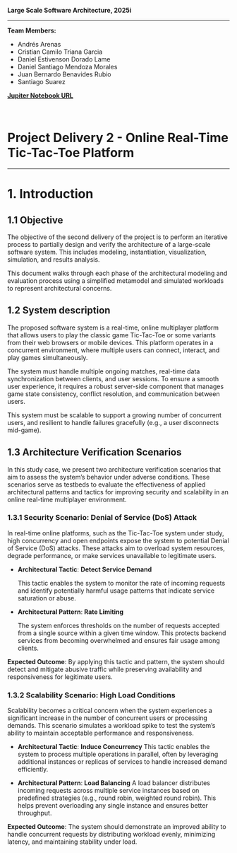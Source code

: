 **Large Scale Software Architecture, 2025i**

---

**Team Members:**

- Andrés Arenas
- Cristian Camilo Triana Garcia
- Daniel Estivenson Dorado Lame
- Daniel Santiago Mendoza Morales
- Juan Bernardo Benavides Rubio
- Santiago Suarez

[**Jupiter Notebook URL**](https://colab.research.google.com/drive/1TiGPb-jd51hIvklcM5pvJZgVI_Qw5uA6?usp=sharing)

<br/>

# Project Delivery 2 - Online Real-Time Tic-Tac-Toe Platform

---

# 1. Introduction

## 1.1 Objective

The objective of the second delivery of the project is to perform an iterative process to partially design and verify the architecture of a large-scale software system. This includes modeling, instantiation, visualization, simulation, and results analysis.

This document walks through each phase of the architectural modeling and evaluation process using a simplified metamodel and simulated workloads to represent architectural concerns.


## 1.2 System description
The proposed software system is a real-time, online multiplayer platform that allows users to play the classic game Tic-Tac-Toe or some variants from their web browsers or mobile devices. This platform operates in a concurrent environment, where multiple users can connect, interact, and play games simultaneously.

The system must handle multiple ongoing matches, real-time data synchronization between clients, and user sessions. To ensure a smooth user experience, it requires a robust server-side component that manages game state consistency, conflict resolution, and communication between users.

This system must be scalable to support a growing number of concurrent users, and resilient to handle failures gracefully (e.g., a user disconnects mid-game).

## 1.3 Architecture Verification Scenarios

In this study case, we present two architecture verification scenarios that aim to assess the system’s behavior under adverse conditions. These scenarios serve as testbeds to evaluate the effectiveness of applied architectural patterns and tactics for improving security and scalability in an online real-time multiplayer environment.

### 1.3.1 Security Scenario: Denial of Service (DoS) Attack

In real-time online platforms, such as the Tic-Tac-Toe system under study, high concurrency and open endpoints expose the system to potential Denial of Service (DoS) attacks. These attacks aim to overload system resources, degrade performance, or make services unavailable to legitimate users.

- **Architectural Tactic**: **Detect Service Demand**

  This tactic enables the system to monitor the rate of incoming requests and identify potentially harmful usage patterns that indicate service saturation or abuse.

- **Architectural Pattern**: **Rate Limiting**

  The system enforces thresholds on the number of requests accepted from a single source within a given time window. This protects backend services from becoming overwhelmed and ensures fair usage among clients.

**Expected Outcome**:
By applying this tactic and pattern, the system should detect and mitigate abusive traffic while preserving availability and responsiveness for legitimate users.

### 1.3.2 Scalability Scenario: High Load Conditions

Scalability becomes a critical concern when the system experiences a significant increase in the number of concurrent users or processing demands. This scenario simulates a workload spike to test the system’s ability to maintain acceptable performance and responsiveness.

- **Architectural Tactic**: **Induce Concurrency**
  This tactic enables the system to process multiple operations in parallel, often by leveraging additional instances or replicas of services to handle increased demand efficiently.

- **Architectural Pattern**: **Load Balancing**
  A load balancer distributes incoming requests across multiple service instances based on predefined strategies (e.g., round robin, weighted round robin). This helps prevent overloading any single instance and ensures better throughput.

**Expected Outcome**:
The system should demonstrate an improved ability to handle concurrent requests by distributing workload evenly, minimizing latency, and maintaining stability under load.
